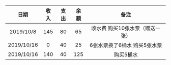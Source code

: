 日期| 收入 | 支出 | 余额 | 备注
:-: | :-: | :-: | :-: | :-: 
2019/10/8 | 145  | 80 | 65  | 收水费 购买10张水票（赠送一张）
2019/10/16 | 0  | 40 | 25  | 6张水票换了6桶水 购买5张水票
2019/10/16 | 140  | 40 | 125  | 购买5桶水

